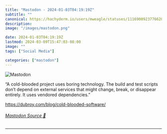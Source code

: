 ```yaml
---
title: "Mastodon - 2024-01-03T04:19:19Z"
subtitle: ""
canonical: https://hachyderm.io/users/mweagle/statuses/111690092377662895
description:
image: "/images/mastodon.png"

date: 2024-01-03T04:19:19Z
lastmod: 2024-03-09T15:47:03-08:00
image: ""
tags: ["Social Media"]

categories: ["mastodon"]
---
```

![Mastodon](/images/mastodon.png)

<p>“A cold-blooded project uses boring technology. The build and test scripts don’t depend on external services that might change, break, or disappear entirely. It uses vendored dependencies.” </p><p><a href="https://dubroy.com/blog/cold-blooded-software/" target="_blank" rel="nofollow noopener noreferrer" translate="no"><span class="invisible">https://</span><span class="ellipsis">dubroy.com/blog/cold-blooded-s</span><span class="invisible">oftware/</span></a></p>


###### [Mastodon Source 🐘](https://hachyderm.io/@mweagle/111690092377662895)

___
